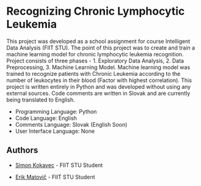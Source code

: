 # Recognizing Chronic Lymphocytic Leukemia

This project was developed as a school assignment for course Intelligent Data Analysis (FIIT STU). The point of this project was to create and train a machine learning model for chronic lymphocytic leukemia recognition. Project consists of three phases - 1. Exploratory Data Analysis, 2. Data Preprocessing, 3. Machine Learning Model. Machine learning model was trained to recognize patients with Chronic Leukemia according to the number of leukocytes in their blood (Factor with highest correlation). This project is written entirely in Python and was developed without using any external sources. Code comments are written in Slovak and are currently being translated to English. 

-  Programming Language: Python
- Code Language: English
- Comments Language: Slovak (English Soon)
- User Interface Language: None

## Authors

- [Simon Kokavec](https://github.com/SimonK1) - FIIT STU Student

- [Erik Matovič](https://github.com/Matovic) - FIIT STU Student

  


